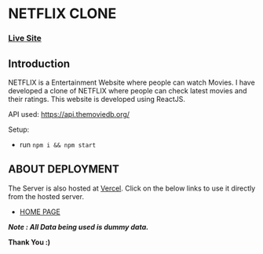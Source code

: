 # NETFLIX CLONE

### [Live Site](https://netflix-one.vercel.app/)

## Introduction

NETFLIX is a Entertainment Website where people can watch Movies. I have developed a clone of NETFLIX where people can check latest movies and their ratings. This website is developed using ReactJS.

API used: https://api.themoviedb.org/

Setup:

-   run `npm i && npm start`

## ABOUT DEPLOYMENT

The Server is also hosted at [Vercel](https://vercel.com/dashboard). Click on the below links to use it directly from the hosted server.

-   [HOME PAGE](https://netflix-one.vercel.app/)

**_Note : All Data being used is dummy data._**

**Thank You :)**
